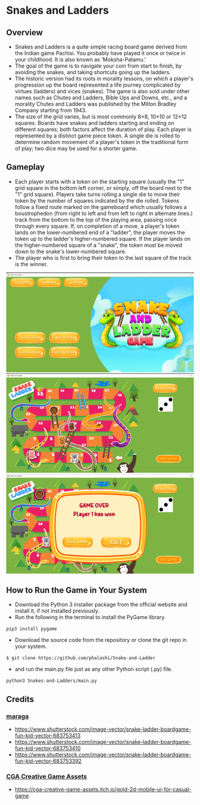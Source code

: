 # Snakes and Ladders

## **Overview**
- Snakes and Ladders is a quite simple racing board game derived from the Indian game Pachisi. You probably have played it once or twice in your childhood. It is also known as 'Moksha-Patamu.'
- The goal of the game is to navigate your coin from start to finish, by avoiding the snakes, and taking shortcuts going up the ladders.
- The historic version had its roots in morality lessons, on which a player's progression up the board represented a life journey complicated by virtues (ladders) and vices (snakes). The game is also sold under other names such as Chutes and Ladders, Bible Ups and Downs, etc., and a morality Chutes and Ladders was published by the Milton Bradley Company starting from 1943.
- The size of the grid varies, but is most commonly 8×8, 10×10 or 12×12 squares. Boards have snakes and ladders starting and ending on different squares; both factors affect the duration of play. Each player is represented by a distinct game piece token. A single die is rolled to determine random movement of a player's token in the traditional form of play; two dice may be used for a shorter game.

## **Gameplay**
- Each player starts with a token on the starting square (usually the "1" grid square in the bottom left corner, or simply, off the board next to the "1" grid square). Players take turns rolling a single die to move their token by the number of squares indicated by the die rolled. Tokens follow a fixed route marked on the gameboard which usually follows a boustrophedon (from right to left and from left to right in alternate lines.) track from the bottom to the top of the playing area, passing once through every square. If, on completion of a move, a player's token lands on the lower-numbered end of a "ladder", the player moves the token up to the ladder's higher-numbered square. If the player lands on the higher-numbered square of a "snake", the token must be moved down to the snake's lower-numbered square.
- The player who is first to bring their token to the last square of the track is the winner.

<img src = "https://github.com/phalashi/Snake-and-Ladder/blob/main/assets/start_screen.png?raw=true">

<img src = "https://github.com/phalashi/Snake-and-Ladder/blob/main/assets/main_game.png?raw=true">

<img src = "https://github.com/phalashi/Snake-and-Ladder/blob/main/assets/end_screen_ss.png?raw=true">

## **How to Run the Game in Your System**
- Download the Python 3 installer package from the official website and install it, if not installed previously.
- Run the following in the terminal to install the PyGame library.
```
pip3 install pygame
```
- Download the source code from the repository or clone the git repo in your system.
```
$ git clone https://github.com/phalashi/Snake-and-Ladder
``` 
- and run the main.py file just as any other Python script (.py) file.
```
python3 Snakes-and-Ladders/main.py
```

## **Credits**
### <a href = "https://www.shutterstock.com/g/sukma" > maraga </a>
- https://www.shutterstock.com/image-vector/snake-ladder-boardgame-fun-kid-vector-683753413
- https://www.shutterstock.com/image-vector/snake-ladder-boardgame-fun-kid-vector-683753410
- https://www.shutterstock.com/image-vector/snake-ladder-boardgame-fun-kid-vector-683753392 

### <a href = "https://cga-creative-game-assets.itch.io/"> CGA Creative Game Assets </a>
- https://cga-creative-game-assets.itch.io/gold-2d-mobile-ui-for-casual-game
